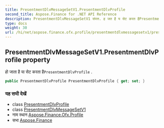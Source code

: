 ```yaml
---
title: PresentmentDlvMessageSetV1.PresentmentDlvProfile
second_title: Aspose.Finance for .NET API Reference
description: PresentmentDlvMessageSetV1 संपत्त. ह जत है य सेट करत हैPresentmentDlvProfile .
type: docs
weight: 30
url: /hi/net/aspose.finance.ofx.profile/presentmentdlvmessagesetv1/presentmentdlvprofile/
---
```

## PresentmentDlvMessageSetV1.PresentmentDlvProfile property

हो जाता है या सेट करता है`PresentmentDlvProfile` .

```csharp
public PresentmentDlvProfile PresentmentDlvProfile { get; set; }
```

### यह सभी देखें

* class [PresentmentDlvProfile](../../presentmentdlvprofile/)
* class [PresentmentDlvMessageSetV1](../)
* नाम स्थान [Aspose.Finance.Ofx.Profile](../../presentmentdlvmessagesetv1/)
* सभा [Aspose.Finance](../../../)


